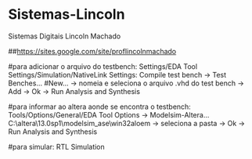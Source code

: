 # Sistemas-Lincoln
Sistemas Digitais Lincoln Machado

##https://sites.google.com/site/proflincolnmachado

#para adicionar o arquivo do testbench: Settings/EDA Tool Settings/Simulation/NativeLink Settings: Compile test bench -> Test Benches... #New... -> nomeia e seleciona o arquivo .vhd do test bench -> Add -> Ok -> Run Analysis and Synthesis

#para informar ao altera aonde se encontra o testbench: Tools/Options/General/EDA Tool Options -> Modelsim-Altera... C:\altera\13.0sp1\modelsim_ase\win32aloem -> seleciona a pasta -> Ok -> Run Analysis and Synthesis

#para simular: RTL Simulation
